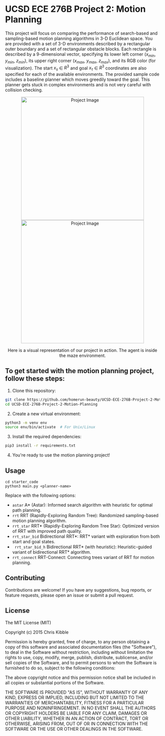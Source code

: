 # UCSD ECE 276B Project 2: Motion Planning

This project will focus on comparing the performance of search-based and sampling-based motion planning algorithms in 3-D Euclidean space. You are provided with a set of 3-D environments described by a rectangular outer boundary and a set of rectangular obstacle blocks. Each rectangle is described by a 9-dimensional vector, specifying its lower left corner ($x_{min}$, $y_{min}$, $z_{min}$), its upper right corner ($x_{max}$, $y_{max}$, $z_{max}$), and its RGB color (for visualization). The start $x_s$ ∈ $R^3$ and goal $x_τ$ ∈ $R^3$ coordinates are also specified for each of the available environments. The provided sample code includes a baseline planner which moves greedily toward the goal. This planner gets stuck in complex environments and is not very careful with collision checking.

<p align="center">
  <img src="https://github.com/homerun-beauty/ECE-276B-PR2/blob/main/starter_code/img/rrt*/rrt_star_maze_1.png?raw=true" alt="Project Image" width="400">
  <img src="https://github.com/homerun-beauty/UCSD-ECE-276B-Project-2-Motion-Planning/assets/60029900/0eb062f5-4591-43a5-bd1b-0505eae0320b" alt="Project Image" width="400">
</p>
<p align="center">Here is a visual representation of our project in action. The agent is inside the maze environment. </p>

## To get started with the motion planning project, follow these steps:

1. Clone this repository:
  ```bash
  git clone https://github.com/homerun-beauty/UCSD-ECE-276B-Project-2-Motion-Planning.git
  cd UCSD-ECE-276B-Project-2-Motion-Planning
  ```

2. Create a new virtual environment:
  ```bash
  python3 -m venv env
  source env/bin/activate  # For Unix/Linux
  ```

3. Install the required dependencies:
  ```bash
  pip3 install -r requirements.txt
  ```

4. You're ready to use the motion planning project!

## Usage

```
cd starter_code
python3 main.py <planner-name>
```
Replace <planner-name> with the following options:
- ```astar``` A* (Astar): Informed search algorithm with heuristic for optimal path planning.
- ```rrt``` RRT (Rapidly-Exploring Random Tree): Randomized sampling-based motion planning algorithm.
- ```rrt_star``` RRT* (Rapidly-Exploring Random Tree Star): Optimized version of RRT with improved path quality.
- ```rrt_star_bid``` Bidirectional RRT*: RRT* variant with exploration from both start and goal states.
- ``` rrt_star_bid_h``` Bidirectional RRT* (with heuristic): Heuristic-guided variant of bidirectional RRT* algorithm.
- ```rrt_connect``` RRT-Connect: Connecting trees variant of RRT for motion planning.

## Contributing
Contributions are welcome! If you have any suggestions, bug reports, or feature requests, please open an issue or submit a pull request.

## License
 
The MIT License (MIT)

Copyright (c) 2015 Chris Kibble

Permission is hereby granted, free of charge, to any person obtaining a copy of this software and associated documentation files (the "Software"), to deal in the Software without restriction, including without limitation the rights to use, copy, modify, merge, publish, distribute, sublicense, and/or sell copies of the Software, and to permit persons to whom the Software is furnished to do so, subject to the following conditions:

The above copyright notice and this permission notice shall be included in all copies or substantial portions of the Software.

THE SOFTWARE IS PROVIDED "AS IS", WITHOUT WARRANTY OF ANY KIND, EXPRESS OR IMPLIED, INCLUDING BUT NOT LIMITED TO THE WARRANTIES OF MERCHANTABILITY, FITNESS FOR A PARTICULAR PURPOSE AND NONINFRINGEMENT. IN NO EVENT SHALL THE AUTHORS OR COPYRIGHT HOLDERS BE LIABLE FOR ANY CLAIM, DAMAGES OR OTHER LIABILITY, WHETHER IN AN ACTION OF CONTRACT, TORT OR OTHERWISE, ARISING FROM, OUT OF OR IN CONNECTION WITH THE SOFTWARE OR THE USE OR OTHER DEALINGS IN THE SOFTWARE.
